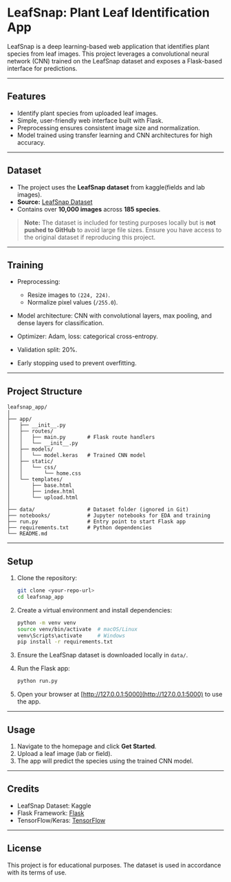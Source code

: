 

# LeafSnap: Plant Leaf Identification App

LeafSnap is a deep learning-based web application that identifies plant species from leaf images. This project leverages a convolutional neural network (CNN) trained on the LeafSnap dataset and exposes a Flask-based interface for predictions.

---

## **Features**

* Identify plant species from uploaded leaf images.
* Simple, user-friendly web interface built with Flask.
* Preprocessing ensures consistent image size and normalization.
* Model trained using transfer learning and CNN architectures for high accuracy.

---

## **Dataset**

* The project uses the **LeafSnap dataset** from kaggle(fields and lab images).
* **Source:** [LeafSnap Dataset](http://leafsnap.com/dataset/) 
* Contains over **10,000 images** across **185 species**.

> **Note:** The dataset is included for testing purposes locally but is **not pushed to GitHub** to avoid large file sizes. Ensure you have access to the original dataset if reproducing this project.

---

## **Training**

* Preprocessing:

  * Resize images to `(224, 224)`.
  * Normalize pixel values (`/255.0`).
* Model architecture: CNN with convolutional layers, max pooling, and dense layers for classification.
* Optimizer: Adam, loss: categorical cross-entropy.
* Validation split: 20%.
* Early stopping used to prevent overfitting.

---


## **Project Structure**

```
leafsnap_app/
│
├── app/
│   ├── __init__.py
│   ├── routes/
│   │   ├── main.py       # Flask route handlers
│   │   └── __init__.py
│   ├── models/
│   │   └── model.keras   # Trained CNN model
│   ├── static/
│   │   └── css/
│   │       └── home.css
│   └── templates/
│       ├── base.html
│       ├── index.html
│       └── upload.html
│
├── data/                 # Dataset folder (ignored in Git)
├── notebooks/            # Jupyter notebooks for EDA and training
├── run.py                # Entry point to start Flask app
├── requirements.txt      # Python dependencies
└── README.md
```

---

## **Setup**

1. Clone the repository:

   ```bash
   git clone <your-repo-url>
   cd leafsnap_app
   ```

2. Create a virtual environment and install dependencies:

   ```bash
   python -m venv venv
   source venv/bin/activate  # macOS/Linux
   venv\Scripts\activate     # Windows
   pip install -r requirements.txt
   ```

3. Ensure the LeafSnap dataset is downloaded locally in `data/`.

4. Run the Flask app:

   ```bash
   python run.py
   ```

5. Open your browser at [http://127.0.0.1:5000](http://127.0.0.1:5000) to use the app.

---

## **Usage**

1. Navigate to the homepage and click **Get Started**.
2. Upload a leaf image (lab or field).
3. The app will predict the species using the trained CNN model.


---

## **Credits**

* LeafSnap Dataset: Kaggle
* Flask Framework: [Flask](https://flask.palletsprojects.com/)
* TensorFlow/Keras: [TensorFlow](https://www.tensorflow.org/)

---

## **License**

This project is for educational purposes. The dataset is used in accordance with its terms of use.

